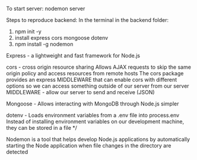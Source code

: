 To start server: nodemon server

Steps to reproduce backend:
In the terminal in the backend folder:
1. npm init -y
2. install express cors mongoose dotenv
3. npm install -g nodemon


Express -  a lightweight and fast framework for Node.js

cors - cross origin resource sharing
    Allows AJAX requests to skip the same origin policy
    and access resources from remote hosts
    The cors package provides an express MIDDLEWARE
    that can enable cors with different options
    so we can access something outside of our server
    from our server
MIDDLEWARE - allow our server to send and receive (JSON)

Mongoose - Allows interacting with MongoDB through Node.js simpler

dotenv - Loads environment variables from a .env file into process.env
    Instead of installing environment variables on our development machine, they can be stored in a file */

Nodemon is a tool that helps develop Node.js applications by
    automatically starting the Node application when file changes in the directory are detected
